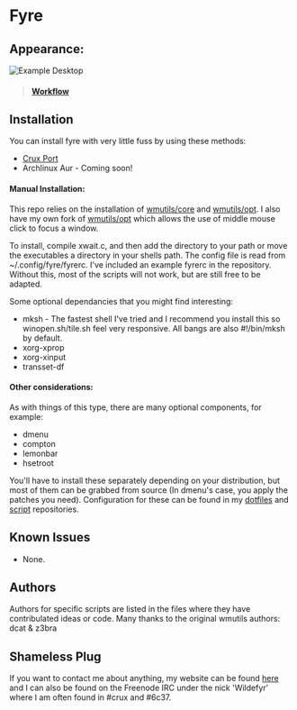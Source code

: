 Fyre
====

Appearance:
-----------

![Example Desktop](https://github.com/Wildefyr/wildconfig/blob/master/screenshots/fyre2015-08-27.png)
> #### [Workflow]()

Installation
------------

You can install fyre with very little fuss by using these methods:

- [Crux Port](https://github.com/wildefyr/wild-crux-ports)
- Archlinux Aur - Coming soon!

#### Manual Installation:

This repo relies on the installation of
[wmutils/core](https://github.com/wmutils/core) and
[wmutils/opt](https://github.com/wmutils/opt). I also have my own fork of
[wmutils/opt](https://github.com/wildefyr/opt) which allows the use of middle
mouse click to focus a window.

To install, compile xwait.c, and then add the directory to your path or move the
executables a directory in your shells path. The config file is read from
~/.config/fyre/fyrerc. I've included an example fyrerc in the repository. Without this,
most of the scripts will not work, but are still free to be adapted. 

Some optional dependancies that you might find interesting:

- mksh - The fastest shell I've tried and I recommend you install this so
  winopen.sh/tile.sh feel very responsive. All bangs are also #!/bin/mksh by
  default.
- xorg-xprop
- xorg-xinput
- transset-df

#### Other considerations:

As with things of this type, there are many optional components, for example:

- dmenu
- compton
- lemonbar
- hsetroot

You'll have to install these separately depending on your distribution, but
most of them can be grabbed from source (In dmenu's case, you apply the patches
you need). Configuration for these can be found in my
[dotfiles](https://github.com/Wildefyr/wildconfig) and
[script](https://github.com/Wildefyr/scripts) repositories.

Known Issues
------------

- None.

Authors
-------

Authors for specific scripts are listed in the files where they have
contribulated ideas or code. Many thanks to the original wmutils authors: 
dcat & z3bra

Shameless Plug
--------------

If you want to contact me about anything, my website can be found
[here](http://wildefyr.net) and I can also be found on the Freenode IRC under
the nick 'Wildefyr' where I am often found in #crux and #6c37.
